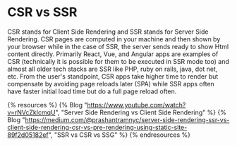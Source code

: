 # CSR vs SSR

CSR stands for Client Side Rendering and SSR stands for Server Side Rendering. CSR pages are computed in your machine and then shown by your browser while in the case of SSR, the server sends ready to show Html content directly. Primarily React, Vue, and Angular apps are examples of CSR (technically it is possible for them to be executed in SSR mode too) and almost all older tech stacks are SSR like PHP, ruby on rails, java, dot net, etc. From the user's standpoint, CSR apps take higher time to render but compensate by avoiding page reloads later (SPA) while SSR apps often have faster initial load time but do a full page reload often.

{% resources %}
  {% Blog "https://www.youtube.com/watch?v=rNVcZklcmqU", "Server Side Rendering vs Client Side Rendering" %}
  {% Blog "https://medium.com/@prashantramnyc/server-side-rendering-ssr-vs-client-side-rendering-csr-vs-pre-rendering-using-static-site-89f2d05182ef", "SSR vs CSR vs SSG" %}
{% endresources %}